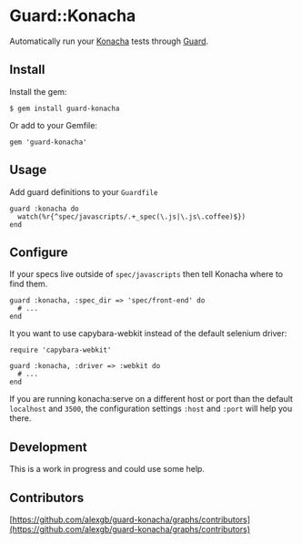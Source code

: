 # Guard::Konacha

Automatically run your [Konacha](https://github.com/jfirebaugh/konacha) tests through [Guard](https://github.com/guard/guard/).

## Install

Install the gem:

    $ gem install guard-konacha

Or add to your Gemfile:

    gem 'guard-konacha'

## Usage

Add guard definitions to your `Guardfile`

    guard :konacha do
      watch(%r{^spec/javascripts/.+_spec(\.js|\.js\.coffee)$})
    end

## Configure

If your specs live outside of `spec/javascripts` then tell Konacha where to find them.

    guard :konacha, :spec_dir => 'spec/front-end' do
      # ...
    end

It you want to use capybara-webkit instead of the default selenium
driver:

    require 'capybara-webkit'

    guard :konacha, :driver => :webkit do
      # ...
    end

If you are running konacha:serve on a different host or port than the
default `localhost` and `3500`, the configuration settings `:host` and `:port` will help you there.


## Development

This is a work in progress and could use some help.

## Contributors

[https://github.com/alexgb/guard-konacha/graphs/contributors](https://github.com/alexgb/guard-konacha/graphs/contributors)
